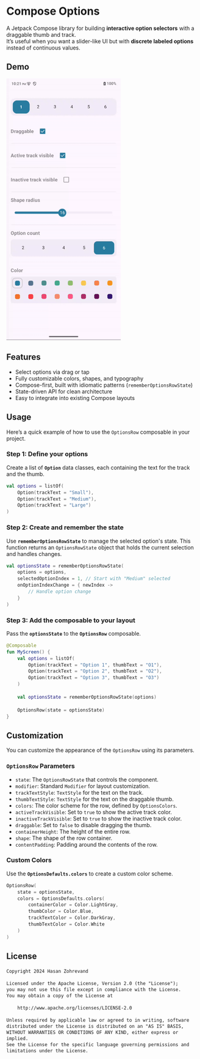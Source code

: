 # Compose Options

A Jetpack Compose library for building **interactive option selectors** with a draggable thumb and track.  
It’s useful when you want a slider-like UI but with **discrete labeled options** instead of continuous values.  

## Demo
<img src="https://raw.githubusercontent.com/zohrevand/compose-options/refs/heads/main/images/options_sample.gif" width="300"/>

## Features

- Select options via drag or tap  
- Fully customizable colors, shapes, and typography  
- Compose-first, built with idiomatic patterns (`rememberOptionsRowState`)  
- State-driven API for clean architecture  
- Easy to integrate into existing Compose layouts  

## Usage

Here’s a quick example of how to use the `OptionsRow` composable in your project.

### Step 1: Define your options

Create a list of **`Option`** data classes, each containing the text for the track and the thumb.

```kotlin
val options = listOf(
    Option(trackText = "Small"),
    Option(trackText = "Medium"),
    Option(trackText = "Large")
)
```

### Step 2: Create and remember the state

Use **`rememberOptionsRowState`** to manage the selected option's state. This function returns an `OptionsRowState` object that holds the current selection and handles changes.

```kotlin
val optionsState = rememberOptionsRowState(
    options = options,
    selectedOptionIndex = 1, // Start with "Medium" selected
    onOptionIndexChange = { newIndex ->
        // Handle option change
    }
)
```

### Step 3: Add the composable to your layout

Pass the **`optionsState`** to the **`OptionsRow`** composable.

```kotlin
@Composable
fun MyScreen() {
    val options = listOf(
        Option(trackText = "Option 1", thumbText = "O1"),
        Option(trackText = "Option 2", thumbText = "O2"),
        Option(trackText = "Option 3", thumbText = "O3")
    )

    val optionsState = rememberOptionsRowState(options)

    OptionsRow(state = optionsState)
}
```

## Customization

You can customize the appearance of the `OptionsRow` using its parameters.

### `OptionsRow` Parameters

  * `state`: The `OptionsRowState` that controls the component.
  * `modifier`: Standard `Modifier` for layout customization.
  * `trackTextStyle`: `TextStyle` for the text on the track.
  * `thumbTextStyle`: `TextStyle` for the text on the draggable thumb.
  * `colors`: The color scheme for the row, defined by `OptionsColors`.
  * `activeTrackVisible`: Set to `true` to show the active track color.
  * `inactiveTrackVisible`: Set to `true` to show the inactive track color.
  * `draggable`: Set to `false` to disable dragging the thumb.
  * `containerHeight`: The height of the entire row.
  * `shape`: The shape of the row container.
  * `contentPadding`: Padding around the contents of the row.

### Custom Colors

Use the **`OptionsDefaults.colors`** to create a custom color scheme.

```kotlin
OptionsRow(
    state = optionsState,
    colors = OptionsDefaults.colors(
        containerColor = Color.LightGray,
        thumbColor = Color.Blue,
        trackTextColor = Color.DarkGray,
        thumbTextColor = Color.White
    )
)
```

## License

```
Copyright 2024 Hasan Zohrevand

Licensed under the Apache License, Version 2.0 (the "License");
you may not use this file except in compliance with the License.
You may obtain a copy of the License at

    http://www.apache.org/licenses/LICENSE-2.0

Unless required by applicable law or agreed to in writing, software
distributed under the License is distributed on an "AS IS" BASIS,
WITHOUT WARRANTIES OR CONDITIONS OF ANY KIND, either express or implied.
See the License for the specific language governing permissions and
limitations under the License.
```
